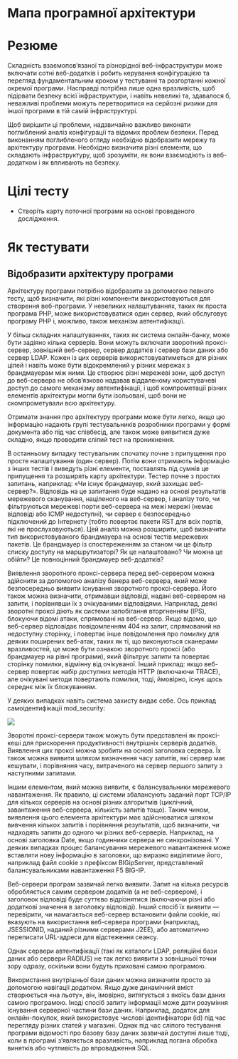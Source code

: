 # Мапа програмної архітектури

# Резюме

Складність взаємопов’язаної та різнорідної веб-інфраструктури може включати сотні веб-додатків і робить керування
конфігурацією та перегляд фундаментальним кроком у тестуванні та розгортанні кожної окремої програми. Насправді потрібна
лише одна вразливість, щоб підірвати безпеку всієї інфраструктури, і навіть невеликі та, здавалося б, неважливі проблеми
можуть перетворитися на серйозні ризики для іншої програми в тій самій інфраструктурі.

Щоб вирішити ці проблеми, надзвичайно важливо виконати поглиблений аналіз конфігурації та відомих проблем безпеки. Перед
виконанням поглибленого огляду необхідно відобразити мережу та архітектуру програми. Необхідно визначити різні елементи,
що складають інфраструктуру, щоб зрозуміти, як вони взаємодіють із веб-додатком і як впливають на безпеку.

# Цілі тесту

- Створіть карту поточної програми на основі проведеного дослідження.

# Як тестувати

## Відобразити архітектуру програми

Архітектуру програми потрібно відобразити за допомогою певного тесту, щоб визначити, які різні компоненти
використовуються для створення веб-програми. У невеликих налаштуваннях, таких як проста програма PHP, може
використовуватися один сервер, який обслуговує програму PHP і, можливо, також механізм автентифікації.

У більш складних налаштуваннях, таких як система онлайн-банку, може бути задіяно кілька серверів. Вони можуть включати
зворотний проксі-сервер, зовнішній веб-сервер, сервер додатків і сервер бази даних або сервер LDAP. Кожен із цих
серверів використовуватиметься для різних цілей і навіть може бути відокремлений у різних мережах з брандмауерам між
ними. Це створює різні мережеві зони, щоб доступ до веб-сервера не обов’язково надавав віддаленому користувачеві доступ
до самого механізму автентифікації, і щоб компрометації різних елементів архітектури могли бути ізольовані, щоб вони не
скомпрометували всю архітектуру.

Отримати знання про архітектуру програми може бути легко, якщо цю інформацію надають групі тестувальників розробники
програми у формі документа або під час співбесід, але також може виявитися дуже складно, якщо проводити сліпий тест на
проникнення.

В останньому випадку тестувальник спочатку почне з припущення про просте налаштування (один сервер). Потім вони
отримають інформацію з інших тестів і виведуть різні елементи, поставлять під сумнів це припущення та розширять карту
архітектури. Тестер почне з простих запитань, наприклад: «Чи існує брандмауер, який захищає веб-сервер?». Відповідь на
це запитання буде надано на основі результатів мережевого сканування, націленого на веб-сервер, і аналізу того, чи
фільтруються мережеві порти веб-сервера на межі мережі (немає відповіді або ICMP недоступні), чи сервер є безпосередньо
підключений до Інтернету (тобто повертає пакети RST для всіх портів, які не прослуховуються). Цей аналіз можна
розширити, щоб визначити тип використовуваного брандмауера на основі тестів мережевих пакетів. Це брандмауер із
спостереженням за станом чи це фільтр списку доступу на маршрутизаторі? Як це налаштовано? Чи можна це обійти? Це
повноцінний брандмауер веб-додатків?

Виявлення зворотного проксі-сервера перед веб-сервером можна здійснити за допомогою аналізу банера веб-сервера, який
може безпосередньо виявити існування зворотного проксі-сервера. Його також можна визначити, отримавши відповіді, надані
веб-сервером на запити, і порівнявши їх з очікуваними відповідями. Наприклад, деякі зворотні проксі діють як системи
запобігання вторгненням (IPS), блокуючи відомі атаки, спрямовані на веб-сервер. Якщо відомо, що веб-сервер відповідає
повідомленням 404 на запит, спрямований на недоступну сторінку, і повертає інше повідомлення про помилку для деяких
поширених веб-атак, таких як ті, що виконуються сканерами вразливостей, це може бути ознакою зворотного проксі (або
брандмауер на рівні програми), який фільтрує запити та повертає сторінку помилки, відмінну від очікуваної. Інший
приклад: якщо веб-сервер повертає набір доступних методів HTTP (включаючи TRACE), але очікувані методи повертають
помилки, тоді, ймовірно, існує щось середнє між їх блокуванням.

У деяких випадках навіть система захисту видає себе. Ось приклад самоідентифікації mod_security:

![](https://owasp.org/www-project-web-security-testing-guide/stable/4-Web_Application_Security_Testing/01-Information_Gathering/images/10_mod_security.jpg)

Зворотні проксі-сервери також можуть бути представлені як проксі-кеші для прискорення продуктивності внутрішніх серверів
додатків. Виявлення цих проксі можна зробити на основі заголовка сервера. Їх також можна виявити шляхом визначення часу
запитів, які сервер має кешувати, і порівняння часу, витраченого на сервер першого запиту з наступними запитами.

Іншим елементом, який можна виявити, є балансувальники мережевого навантаження. Як правило, ці системи збалансують
заданий порт TCP/IP для кількох серверів на основі різних алгоритмів (циклічний, завантаження веб-сервера, кількість
запитів тощо). Таким чином, виявлення цього елемента архітектури має здійснюватися шляхом вивчення кількох запитів і
порівняння результатів, щоб визначити, чи надходять запити до одного чи різних веб-серверів. Наприклад, на основі
заголовка Date, якщо годинники сервера не синхронізовані. У деяких випадках процес балансування мережевого навантаження
може вставляти нову інформацію в заголовки, що виразно виділятиме його, наприклад файл cookie з префіксом BIGipServer,
представлений балансувальниками навантаження F5 BIG-IP.

Веб-сервери програм зазвичай легко виявити. Запит на кілька ресурсів обробляється самим сервером додатків (а не
веб-сервером), і заголовок відповіді буде суттєво відрізнятися (включаючи різні або додаткові значення в заголовку
відповіді). Інший спосіб їх виявити — перевірити, чи намагається веб-сервер встановити файли cookie, які вказують на
використання веб-сервера програми (наприклад, JSESSIONID, наданий різними серверами J2EE), або автоматично переписати
URL-адреси для відстеження сеансу.

Однак сервери автентифікації (такі як каталоги LDAP, реляційні бази даних або сервери RADIUS) не так легко виявити з
зовнішньої точки зору одразу, оскільки вони будуть приховані самою програмою.

Використання внутрішньої бази даних можна визначити просто за допомогою навігації додатком. Якщо дуже динамічний вміст
створюється «на льоту», він, імовірно, витягується з якоїсь бази даних самою програмою. Іноді спосіб запиту інформації
може дати розуміння існування серверної частини бази даних. Наприклад, додаток для онлайн-покупок, який використовує
числові ідентифікатори (id) під час перегляду різних статей у магазині. Однак під час сліпого тестування програми
відомості про базову базу даних зазвичай доступні лише тоді, коли в програмі з’являється вразливість, наприклад погана
обробка винятків або чутливість до впровадження SQL.

